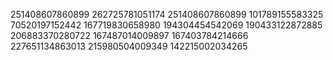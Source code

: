 251408607860899
262725781051174
251408607860899
101789155583325
70520197152442
167719830658980
194304454542069
190433122872885
206883370280722
167487014009897
167403784214666
227651134863013
215980504009349
142215002034265

